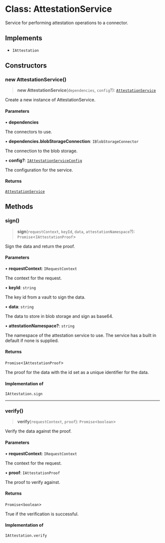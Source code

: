 # Class: AttestationService

Service for performing attestation operations to a connector.

## Implements

- `IAttestation`

## Constructors

### new AttestationService()

> **new AttestationService**(`dependencies`, `config`?): [`AttestationService`](AttestationService.md)

Create a new instance of AttestationService.

#### Parameters

• **dependencies**

The connectors to use.

• **dependencies.blobStorageConnection**: `IBlobStorageConnector`

The connection to the blob storage.

• **config?**: [`IAttestationServiceConfig`](../interfaces/IAttestationServiceConfig.md)

The configuration for the service.

#### Returns

[`AttestationService`](AttestationService.md)

## Methods

### sign()

> **sign**(`requestContext`, `keyId`, `data`, `attestationNamespace`?): `Promise`\<`IAttestationProof`\>

Sign the data and return the proof.

#### Parameters

• **requestContext**: `IRequestContext`

The context for the request.

• **keyId**: `string`

The key id from a vault to sign the data.

• **data**: `string`

The data to store in blob storage and sign as base64.

• **attestationNamespace?**: `string`

The namespace of the attestation service to use. The service has a built in default if none is supplied.

#### Returns

`Promise`\<`IAttestationProof`\>

The proof for the data with the id set as a unique identifier for the data.

#### Implementation of

`IAttestation.sign`

***

### verify()

> **verify**(`requestContext`, `proof`): `Promise`\<`boolean`\>

Verify the data against the proof.

#### Parameters

• **requestContext**: `IRequestContext`

The context for the request.

• **proof**: `IAttestationProof`

The proof to verify against.

#### Returns

`Promise`\<`boolean`\>

True if the verification is successful.

#### Implementation of

`IAttestation.verify`
